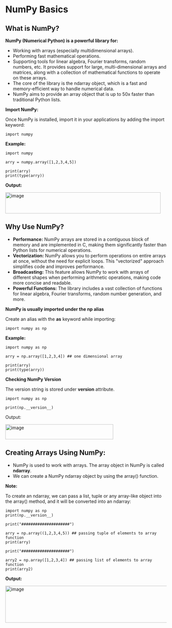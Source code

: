 # NumPy Basics

## **What is NumPy?**

**NumPy (Numerical Python) is a powerful library for:**

* Working with arrays (especially multidimensional arrays).
* Performing fast mathematical operations.
* Supporting tools for linear algebra, Fourier transforms, random numbers, etc. It provides support for large, multi-dimensional arrays and matrices, along with a collection of mathematical functions to operate on these arrays.
* The core of the library is the ndarray object, which is a fast and memory-efficient way to handle numerical data.
* NumPy aims to provide an array object that is up to 50x faster than traditional Python lists.


**Import NumPy:**

Once NumPy is installed, import it in your applications by adding the import keyword:
```
import numpy
```

**Example:**
```
import numpy

arry = numpy.array([1,2,3,4,5])

print(arry)
print(type(arry))
```
**Output:**

<img width="485" height="66" alt="image" src="https://github.com/user-attachments/assets/295c304d-6a51-4135-8a15-b328a99a8e29" />


## **Why Use NumPy?**

* **Performance:** NumPy arrays are stored in a contiguous block of memory and are implemented in C, making them significantly faster than Python lists for numerical operations.
* **Vectorization:** NumPy allows you to perform operations on entire arrays at once, without the need for explicit loops. This "vectorized" approach simplifies code and improves performance.
* **Broadcasting:** This feature allows NumPy to work with arrays of different shapes when performing arithmetic operations, making code more concise and readable.
* **Powerful Functions:** The library includes a vast collection of functions for linear algebra, Fourier transforms, random number generation, and more.

**NumPy is usually imported under the np alias**

Create an alias with the **as** keyword while importing:

```
import numpy as np
```
**Example:**

```
import numpy as np

arry = np.array([1,2,3,4]) ## one dimensional array

print(arry)
print(type(arry))
```

**Checking NumPy Version**

The version string is stored under __version__ attribute.
```
import numpy as np

print(np.__version__)
```
Output:

<img width="337" height="47" alt="image" src="https://github.com/user-attachments/assets/4f06bf6c-927e-4791-a3ab-3eee13d4ea98" />

## Creating Arrays Using NumPy:

* NumPy is used to work with arrays. The array object in NumPy is called **ndarray**. 
* We can create a NumPy ndarray object by using the array() function.

**Note:**

To create an ndarray, we can pass a list, tuple or any array-like object into the array() method, and it will be converted into an ndarray:

```
import numpy as np
print(np.__version__)

print("#####################")

arry = np.array((1,2,3,4,5)) ## passing tuple of elements to array function
print(arry)

print("#####################")

arry2 = np.array([1,2,3,4]) ## passing list of elements to array function
print(arry2)
```

**Output:**

<img width="525" height="115" alt="image" src="https://github.com/user-attachments/assets/e40bcf1e-eb8a-4e31-ba09-622a7cd591ab" />


